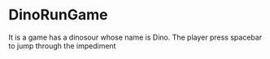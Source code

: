# DinoRunGame
It is a game has a dinosour whose name is Dino. The player press spacebar to jump through the impediment
